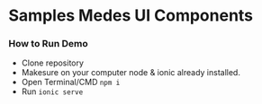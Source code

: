 # Samples Medes UI Components

### How to Run Demo
- Clone repository
- Makesure on your computer node & ionic already installed.
- Open Terminal/CMD `npm i`
- Run `ionic serve`